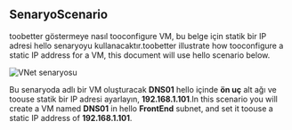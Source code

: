 ## <a name="scenario"></a><span data-ttu-id="dd99e-101">Senaryo</span><span class="sxs-lookup"><span data-stu-id="dd99e-101">Scenario</span></span>
<span data-ttu-id="dd99e-102">toobetter göstermeye nasıl tooconfigure VM, bu belge için statik bir IP adresi hello senaryoyu kullanacaktır.</span><span class="sxs-lookup"><span data-stu-id="dd99e-102">toobetter illustrate how tooconfigure a static IP address for a VM, this document will use hello scenario below.</span></span>

![VNet senaryosu](./media/virtual-networks-static-ip-scenario-include/static-ip-scenario.png)

<span data-ttu-id="dd99e-104">Bu senaryoda adlı bir VM oluşturacak **DNS01** hello içinde **ön uç** alt ağı ve toouse statik bir IP adresi ayarlayın, **192.168.1.101**.</span><span class="sxs-lookup"><span data-stu-id="dd99e-104">In this scenario you will create a VM named **DNS01** in hello **FrontEnd** subnet, and set it toouse a static IP address of **192.168.1.101**.</span></span>


